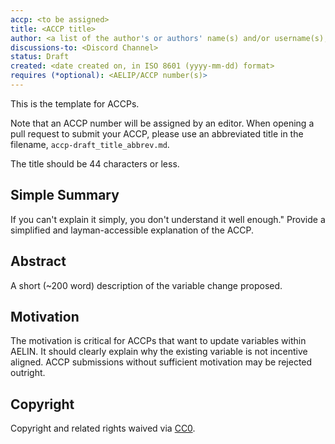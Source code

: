 ```yaml
---
accp: <to be assigned>
title: <ACCP title>
author: <a list of the author's or authors' name(s) and/or username(s), or name(s) and email(s), e.g. (use with the parentheses or triangular brackets): FirstName LastName (@GitHubUsername), FirstName LastName <foo@bar.com>, FirstName (@GitHubUsername) and GitHubUsername (@GitHubUsername)>
discussions-to: <Discord Channel>
status: Draft
created: <date created on, in ISO 8601 (yyyy-mm-dd) format>
requires (*optional): <AELIP/ACCP number(s)>
---
```


<!--You can leave these HTML comments in your merged ACCP and delete the visible duplicate text guides, they will not appear and may be helpful to refer to if you edit it again. This is the suggested template for new ACCPs. Note that an ACCP number will be assigned by an editor. When opening a pull request to submit your ACCP, please use an abbreviated title in the filename, `accp-draft_title_abbrev.md`. The title should be 44 characters or less.-->

This is the template for ACCPs.

Note that an ACCP number will be assigned by an editor. When opening a pull request to submit your ACCP, please use an abbreviated title in the filename, `accp-draft_title_abbrev.md`.

The title should be 44 characters or less.

## Simple Summary

<!--"If you can't explain it simply, you don't understand it well enough." Provide a simplified and layman-accessible explanation of the ACCP.-->

If you can't explain it simply, you don't understand it well enough." Provide a simplified and layman-accessible explanation of the ACCP.

## Abstract

<!--A short (~200 word) description of the variable change proposed.-->

A short (~200 word) description of the variable change proposed.

## Motivation

<!--The motivation is critical for ACCPs that want to update variables within AELIN. It should clearly explain why the existing variable is not incentive aligned. ACCP submissions without sufficient motivation may be rejected outright.-->

The motivation is critical for ACCPs that want to update variables within AELIN. It should clearly explain why the existing variable is not incentive aligned. ACCP submissions without sufficient motivation may be rejected outright.

## Copyright

Copyright and related rights waived via [CC0](https://creativecommons.org/publicdomain/zero/1.0/).
